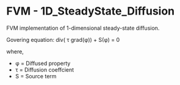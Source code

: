# FVM - 1D_SteadyState_Diffusion
FVM implementation of 1-dimensional steady-state diffusion.

Govering equation:
	div( τ grad(φ)) + S(φ) = 0
	
where, 	
+ φ	= Diffused property
 + τ	= Diffusion coeffcient
  + S	= Source term
